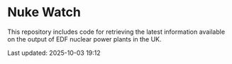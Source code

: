 # Nuke Watch

This repository includes code for retrieving the latest information available on the output of EDF nuclear power plants in the UK.

Last updated: 2025-10-03 19:12